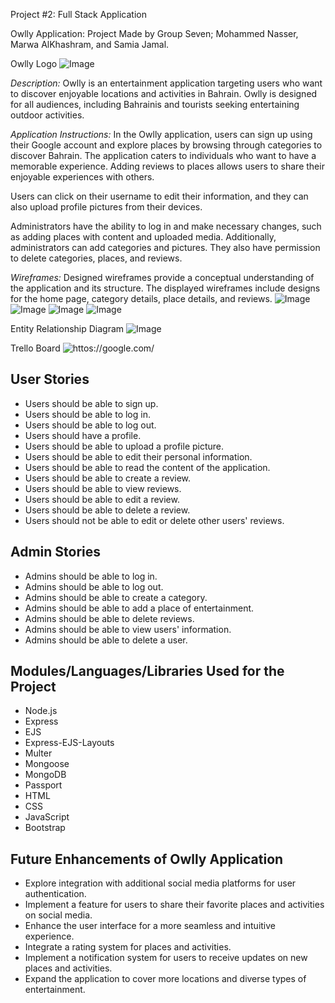 Project #2: Full Stack Application

Owlly Application:
    Project Made by Group Seven; Mohammed Nasser, Marwa AlKhashram, and Samia Jamal.

Owlly Logo
![Image](./public/images/Owlly-Logo-readme.png)

*Description:*
Owlly is an entertainment application targeting users who want to discover enjoyable locations and activities in Bahrain. Owlly is designed for all audiences, including Bahrainis and tourists seeking entertaining outdoor activities.

*Application Instructions:*
In the Owlly application, users can sign up using their Google account and explore places by browsing through categories to discover Bahrain. The application caters to individuals who want to have a memorable experience. Adding reviews to places allows users to share their enjoyable experiences with others.

Users can click on their username to edit their information, and they can also upload profile pictures from their devices.

Administrators have the ability to log in and make necessary changes, such as adding places with content and uploaded media. Additionally, administrators can add categories and pictures. They also have permission to delete categories, places, and reviews.

*Wireframes:*
Designed wireframes provide a conceptual understanding of the application and its structure. The displayed wireframes include designs for the home page, category details, place details, and reviews.
![Image](./public/images/homepage-readme.png)
![Image](./public/images/restaurant-readme.png)
![Image](./public/images/places-detail-readme.png)
![Image](./public/images/review-readme.png)


Entity Relationship Diagram
![Image](./public/images/Owlly-ERD-readme.drawio.png)

Trello Board
![httos://google.com/](https://trello.com/invite/b/UlNrKvw2/ATTI9c64075675f4b9c53e7bfd428e725b1c8624AFEB/project-2-sei7)

## User Stories

- Users should be able to sign up.
- Users should be able to log in.
- Users should be able to log out.
- Users should have a profile.
- Users should be able to upload a profile picture.
- Users should be able to edit their personal information.
- Users should be able to read the content of the application.
- Users should be able to create a review.
- Users should be able to view reviews.
- Users should be able to edit a review.
- Users should be able to delete a review.
- Users should not be able to edit or delete other users' reviews.

## Admin Stories

- Admins should be able to log in.
- Admins should be able to log out.
- Admins should be able to create a category.
- Admins should be able to add a place of entertainment.
- Admins should be able to delete reviews.
- Admins should be able to view users' information.
- Admins should be able to delete a user.

## Modules/Languages/Libraries Used for the Project

- Node.js
- Express
- EJS
- Express-EJS-Layouts
- Multer
- Mongoose
- MongoDB
- Passport
- HTML
- CSS
- JavaScript
- Bootstrap

## Future Enhancements of Owlly Application

- Explore integration with additional social media platforms for user authentication.
- Implement a feature for users to share their favorite places and activities on social media.
- Enhance the user interface for a more seamless and intuitive experience.
- Integrate a rating system for places and activities.
- Implement a notification system for users to receive updates on new places and activities.
- Expand the application to cover more locations and diverse types of entertainment.

